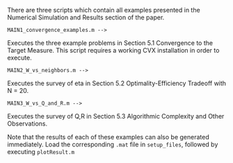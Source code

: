 There are three scripts which contain all examples presented in the Numerical Simulation and Results section of the paper.

```Script
MAIN1_convergence_examples.m -->
```
Executes the three example problems in Section 5.1 Convergence to the Target Measure. 
This script requires a working CVX installation in order to execute.

```Script
MAIN2_W_vs_neighbors.m -->
```
Executes the survey of eta in Section 5.2 Optimality-Efficiency Tradeoff with N = 20. 

```Script
MAIN3_W_vs_Q_and_R.m -->
```
Executes the survey of Q,R in Section 5.3 Algorithmic Complexity and Other Observations.

Note that the results of each of these examples can also be generated immediately.
Load the corresponding `.mat` file in `setup_files`, followed by executing `plotResult.m`
